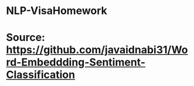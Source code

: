 # NLP-VisaHomework

# Source: https://github.com/javaidnabi31/Word-Embeddding-Sentiment-Classification
